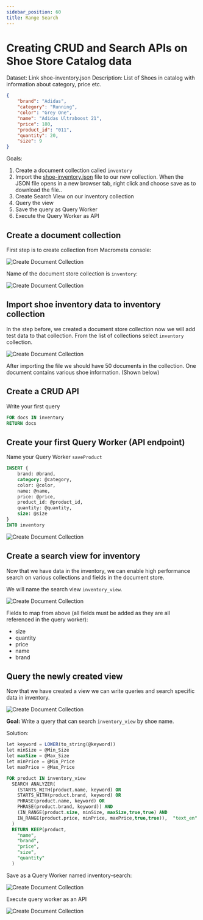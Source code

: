 ```yaml
---
sidebar_position: 60
title: Range Search
---
```


# Creating CRUD and Search APIs on Shoe Store Catalog data

Dataset:
Link shoe-inventory.json
Description: List of Shoes in catalog with information about category, price etc.

```json
{
    "brand": "Adidas",
    "category": "Running",
    "color": "Grey One",
    "name": "Adidas Ultraboost 21",
    "price": 180,
    "product_id": "011",
    "quantity": 20,
    "size": 9
}
```

Goals:

1. Create a document collection called `inventory`
2. Import the [shoe-inventory.json](/datasets/shoe-inventory.json) file to our new collection. When the JSON file opens in a new browser tab, right click and choose save as to download the file..
3. Create Search View on our inventory collection
4. Query the view
5. Save the query as Query Worker
6. Execute the Query Worker as API


## Create a document collection
First step is to create collection from Macrometa console:

![Create Document Collection](/img/search/range-example/create-collection.png)

Name of the document store collection is `inventory`:

![Create Document Collection](/img/search/range-example/inventory.png)

## Import shoe inventory data to inventory collection
In the step before, we created a document store collection now we will add test data to that collection.
From the list of collections select `inventory` collection.

![Create Document Collection](/img/search/range-example/import-data.png)

After importing the file we should have 50 documents in the collection.
One document contains various shoe information. (Shown below)

## Create a CRUD API 

Write your first query
```sql
FOR docs IN inventory
RETURN docs
```

## Create your first Query Worker (API endpoint)

Name your Query Worker `saveProduct`

```sql
INSERT {
    brand: @brand,
    category: @category,
    color: @color,
    name: @name,
    price: @price,
    product_id: @product_id,
    quantity: @quantity, 
    size: @size 
}
INTO inventory
```

![Create Document Collection](/img/search/range-example/query-workers.png)

## Create a search view for inventory

Now that we have data in the inventory, we can enable high performance search on various collections and fields in the document store.

We will name the search view `inventory_view`.

![Create Document Collection](/img/search/range-example/create-view.png)

Fields to map from above (all fields must be added as they are all referenced in the query worker): 

- size 
- quantity
- price
- name
- brand

## Query the newly created view

Now that we have created a view we can write queries and search specific data in inventory.

![Create Document Collection](/img/search/range-example/query-data.png)

**Goal:**
Write a query that can search `inventory_view` by shoe name.

Solution:
```sql
let keyword = LOWER(to_string(@keyword))
let minSize = @Min_Size
let maxSize = @Max_Size
let minPrice = @Min_Price
let maxPrice = @Max_Price

FOR product IN inventory_view
  SEARCH ANALYZER(
    (STARTS_WITH(product.name, keyword) OR
    STARTS_WITH(product.brand, keyword) OR
    PHRASE(product.name, keyword) OR
    PHRASE(product.brand, keyword)) AND
    (IN_RANGE(product.size, minSize, maxSize,true,true) AND 
    IN_RANGE(product.price, minPrice, maxPrice,true,true)),  "text_en"
  )
  RETURN KEEP(product,
    "name",
    "brand",
    "price",
    "size", 
    "quantity"
  )
```


Save as a Query Worker named inventory-search:

![Create Document Collection](/img/search/range-example/search-query-worker.png)


Execute query worker as an API

![Create Document Collection](/img/search/range-example/search-api.png)